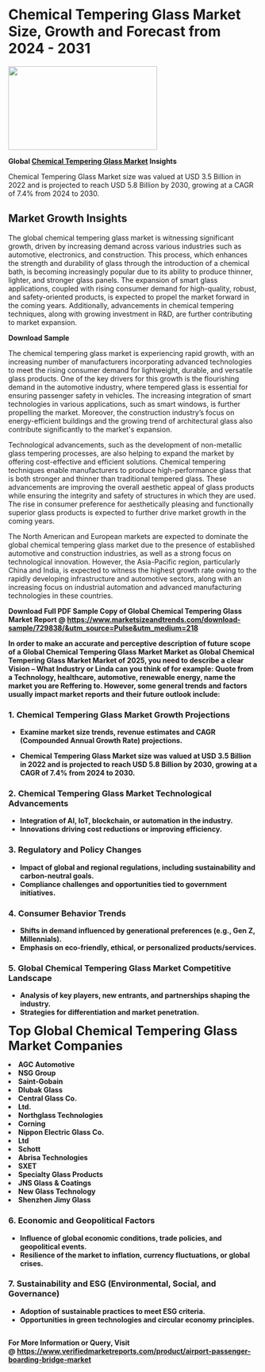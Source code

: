 <H1>Chemical Tempering Glass Market Size, Growth and Forecast from 2024 - 2031</H1><img class="aligncenter size-medium wp-image-584254" src="https://thirdeyenews.in/wp-content/uploads/2024/09/Global-Market-Research-300x168.jpeg" alt="" width="300" height="168" /><p><strong>Global&nbsp;<a href="https://www.marketsizeandtrends.com/download-sample/729838/&amp;utm_source=Pulse&amp;utm_medium=218">Chemical Tempering Glass Market</a> Insights</strong></p><p>Chemical Tempering Glass Market size was valued at USD 3.5 Billion in 2022 and is projected to reach USD 5.8 Billion by 2030, growing at a CAGR of 7.4% from 2024 to 2030.</p><p><h2>Market Growth Insights</h2> <p>The global chemical tempering glass market is witnessing significant growth, driven by increasing demand across various industries such as automotive, electronics, and construction. This process, which enhances the strength and durability of glass through the introduction of a chemical bath, is becoming increasingly popular due to its ability to produce thinner, lighter, and stronger glass panels. The expansion of smart glass applications, coupled with rising consumer demand for high-quality, robust, and safety-oriented products, is expected to propel the market forward in the coming years. Additionally, advancements in chemical tempering techniques, along with growing investment in R&D, are further contributing to market expansion.</p> <p><strong>Download Sample</strong></p> <p>The chemical tempering glass market is experiencing rapid growth, with an increasing number of manufacturers incorporating advanced technologies to meet the rising consumer demand for lightweight, durable, and versatile glass products. One of the key drivers for this growth is the flourishing demand in the automotive industry, where tempered glass is essential for ensuring passenger safety in vehicles. The increasing integration of smart technologies in various applications, such as smart windows, is further propelling the market. Moreover, the construction industry’s focus on energy-efficient buildings and the growing trend of architectural glass also contribute significantly to the market's expansion.</p> <p>Technological advancements, such as the development of non-metallic glass tempering processes, are also helping to expand the market by offering cost-effective and efficient solutions. Chemical tempering techniques enable manufacturers to produce high-performance glass that is both stronger and thinner than traditional tempered glass. These advancements are improving the overall aesthetic appeal of glass products while ensuring the integrity and safety of structures in which they are used. The rise in consumer preference for aesthetically pleasing and functionally superior glass products is expected to further drive market growth in the coming years.</p> <p>The North American and European markets are expected to dominate the global chemical tempering glass market due to the presence of established automotive and construction industries, as well as a strong focus on technological innovation. However, the Asia-Pacific region, particularly China and India, is expected to witness the highest growth rate owing to the rapidly developing infrastructure and automotive sectors, along with an increasing focus on industrial automation and advanced manufacturing technologies in these countries.</p> <p><strong></p><p><span class=""><strong>Download Full PDF Sample Copy of Global Chemical Tempering Glass Market Report</strong> @ <a href="https://www.marketsizeandtrends.com/download-sample/729838/&amp;utm_source=Pulse&amp;utm_medium=218" target="_blank">https://www.marketsizeandtrends.com/download-sample/729838/&amp;utm_source=Pulse&amp;utm_medium=218</a></span></p><p>In order to make an accurate and perceptive description of future scope of a Global&nbsp;Chemical Tempering Glass Market Market as Global&nbsp;Chemical Tempering Glass Market Market of 2025, you need to describe a clear Vision &ndash; What Industry or Linda can you think of for example: Quote from a Technology, healthcare, automotive, renewable energy, name the market you are Reffering to. However, some general trends and factors usually impact market reports and their future outlook include:</p><h3>1.&nbsp;<strong>Chemical Tempering Glass Market Growth Projections</strong></h3><ul><li>Examine market size trends, revenue estimates and CAGR (Compounded Annual Growth Rate) projections.</li><li><p>Chemical Tempering Glass Market size was valued at USD 3.5 Billion in 2022 and is projected to reach USD 5.8 Billion by 2030, growing at a CAGR of 7.4% from 2024 to 2030.</p></li></ul><h3>2.&nbsp;<strong>Chemical Tempering Glass Market Technological Advancements</strong></h3><ul><li>Integration of AI, IoT, blockchain, or automation in the industry.</li><li>Innovations driving cost reductions or improving efficiency.</li></ul><h3>3.&nbsp;<strong>Regulatory and Policy Changes</strong></h3><ul><li>Impact of global and regional regulations, including sustainability and carbon-neutral goals.</li><li>Compliance challenges and opportunities tied to government initiatives.</li></ul><h3>4.&nbsp;<strong>Consumer Behavior Trends</strong></h3><ul><li>Shifts in demand influenced by generational preferences (e.g., Gen Z, Millennials).</li><li>Emphasis on eco-friendly, ethical, or personalized products/services.</li></ul><h3>5.&nbsp;<strong>Global Chemical Tempering Glass Market Competitive Landscape</strong></h3><ul><li>Analysis of key players, new entrants, and partnerships shaping the industry.</li><li>Strategies for differentiation and market penetration.</li></ul><p data-pm-slice="1 1 []"><span style="color: inherit; font-family: inherit; font-size: 25px;">Top Global Chemical Tempering Glass Market Companies</span></p><div class="" data-test-id=""><p><li>AGC Automotive</li><li> NSG Group</li><li> Saint-Gobain</li><li> Dlubak Glass</li><li> Central Glass Co.</li><li> Ltd.</li><li> Northglass Technologies</li><li> Corning</li><li> Nippon Electric Glass Co.</li><li>Ltd</li><li> Schott</li><li> Abrisa Technologies</li><li> SXET</li><li> Specialty Glass Products</li><li> JNS Glass & Coatings</li><li> New Glass Technology</li><li> Shenzhen Jimy Glass</li></p></div><h3>6.&nbsp;<strong>Economic and Geopolitical Factors</strong></h3><ul><li>Influence of global economic conditions, trade policies, and geopolitical events.</li><li>Resilience of the market to inflation, currency fluctuations, or global crises.</li></ul><h3>7.&nbsp;<strong>Sustainability and ESG (Environmental, Social, and Governance)</strong></h3><ul><li>Adoption of sustainable practices to meet ESG criteria.</li><li>Opportunities in green technologies and circular economy principles.</li></ul><h2><strong style="font-size: 14px;">For More Information or Query, Visit @&nbsp;</strong><a style="background-color: #ffffff; font-size: 14px;" href="https://www.marketsizeandtrends.com/report/chemical-tempering-glass-market/" target="_blank">https://www.verifiedmarketreports.com/product/airport-passenger-boarding-bridge-market</a></h2>
